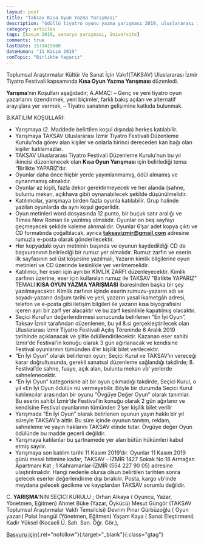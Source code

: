 ```yaml
---
layout: post
title: "Taksav Kısa Oyun Yazma Yarışması"
description: "ödüllü tiyatro oyunu yazma yarışması 2019, uluslararası izmir tiyatro festivali"
category: articles
tags: [kasım 2019, senaryo yarışması, üniversite]
comments: true
lastDate: 1573419600
dateHuman: "11 Kasım 2019"
comTopic: "Birlikte Yaparız"
---
```


Toplumsal Araştırmalar Kültür Ve Sanat İçin Vakıf(TAKSAV) Uluslararası İzmir Tiyatro Festivali kapsamında **Kısa Oyun Yazma Yarışması** düzenledi.

**Yarışma**’nın Koşulları aşağıdadır;
A.AMAÇ:
– Genç ve yeni tiyatro oyun yazarlarını özendirmek, yeni biçimler, farklı bakış açıları ve alternatif arayışlara yer vermek,
– Tiyatro sanatının gelişimine katkıda bulunmak.

B.KATILIM KOŞULLARI:
- Yarışmaya (2. Maddede belirtilen koşul dışında) herkes katılabilir.
- Yarışmaya TAKSAV Uluslararası İzmir Tiyatro Festivali Düzenleme Kurulu’nda görev alan kişiler ve onlarla birinci dereceden kan bağı olan kişiler katılamazlar.
- TAKSAV Uluslararası Tiyatro Festivali Düzenleme Kurulu’nun bu yıl ikincisi düzenlenecek olan **Kısa Oyun Yarışması** için belirlediği tema: “Birlikte YAPARIZ’dır.
- Oyunlar daha önce hiçbir yerde yayımlanmamış, ödül almamış ve oynanmamış olmalıdır.
- Oyunlar az kişili, fazla dekor gerektirmeyecek ve her alanda (sahne, buluntu mekan, açıkhava gibi) oynanabilecek şekilde düşünülmelidir.
- Katılımcılar, yarışmaya birden fazla oyunla katılabilir. Grup halinde yazılan oyunlarda da aynı koşul geçerlidir.
- Oyun metinleri word dosyasında 12 punto, bir buçuk satır aralığı ve Times New Roman ile yazılmış olmalıdır. Oyunlar on beş sayfayı geçmeyecek şekilde kaleme alınmalıdır. Oyunlar 6’şar adet kopya çıktı ve CD formatında çoğaltılacak, ayrıca **taksavizmir@gmail.com** adresine rumuzla e-posta olarak gönderilecektir.
- Her kopyadaki oyun metninin başında ve oyunun kaydedildiği CD de başvuranının belirlediği bir rumuz yer almalıdır. Rumuz zarfın ve eserin ilk sayfasının sol üst köşesine yazılmalı, Yazarın kimlik bilgilerine oyun metinleri ve CD üzerinde kesinlikle yer verilmemelidir.
- Katılımcı, her eseri için ayrı bir KİMLİK ZARFI düzenleyecektir. Kimlik zarfının üzerine, eser için kullanılan rumuz ile TAKSAV “Birlikte YAPARIZ” TEMALI **KISA OYUN YAZMA YARIŞMASI** ibaresinden başka bir şey yazılmayacaktır. Kimlik zarfının içinde eserin rumuzu-yazarın adı ve soyadı-yazarın doğum tarihi ve yeri, yazarın yasal ikametgâh adresi, telefon ve e-posta gibi iletişim bilgileri ile yazarın kısa biyografisini içeren ayrı bir zarf yer alacaktır ve bu zarf kesinlikle kapatılmış olacaktır.
- Seçici Kurul’un değerlendirmesi sonucunda belirlenen “En İyi Oyun”, Taksav İzmir tarafından düzenlenen, bu yıl 8.si gerçekleştirilecek olan Uluslararası İzmir Tiyatro Festivali Açılış Töreninde 6 Aralık 2019 tarihinde açıklanacak ve şiltle ödüllendirilecektir. Kazanan eser sahibi İzmir’de Festival’in konuğu olarak 3 gün ağırlanacak ve kendisine Festival oyunlarının tümünden 4’er kişilik bilet verilecektir.
- “En İyi Oyun” olarak belirlenen oyun; Seçici Kurul ve TAKSAV’ın vereceği karar doğrultusunda, gerekli sanatsal düzenleme sağlandığı takdirde; 8. Festival’de sahne, fuaye, açık alan, buluntu mekan vb’ yerlerde sahnelenecektir.
- “En İyi Oyun” kategorisine ait bir oyun çıkmadığı takdirde, Seçici Kurul, o yıl «En İyi Oyun ödülü» nü vermeyebilir. Böyle bir durumda Seçici Kurul katılımcılar arasından bir oyunu “Övgüye Değer Oyun” olarak tanımlar. Bu eserin sahibi İzmir’de Festival’in konuğu olarak 2 gün ağırlanır ve kendisine Festival oyunlarının tümünden 2’şer kişilik bilet verilir
- Yarışmada “En İyi Oyun” olarak belirlenen oyunun yayın hakkı bir yıl süreyle TAKSAV’a aittir. Bu süre içinde oyunun tanıtım, reklam, sahneleme ve yayın haklarını TAKSAV elinde tutar. Övgüye değer Oyun ödülünde bu madde geçerli değildir.
- Yarışmaya katılanlar bu şartnamede yer alan bütün hükümleri kabul etmiş sayılır.
- Yarışmaya son katılım tarihi 11 Kasım 2019’dır. Oyunlar 11 Kasım 2019 günü mesai bitimine kadar, TAKSAV – İZMİR 1427 Sokak No:18 Armağan Apartmanı Kat ; 1 Kahramanlar-İZMİR (554 227 90 05) adresine ulaştırılmalıdır. Hangi nedenle olursa olsun belirtilen tarihten sonra gelecek eserler değerlendirme dışı bırakılır. Posta, kargo vb’inde meydana gelecek gecikme ve kayıplardan TAKSAV sorumlu değildir.

C. **YARIŞMA**’NIN SEÇICI KURULU ;
Orhan Alkaya ( Oyuncu, Yazar, Yönetmen, Eğitmen)
Ahmet Büke (Yazar, Öykücü)
Mesut Güngör (TAKSAV Toplumsal Araştırmalar Vakfı Temsilcisi)
Devrim Pınar Gürbüzoğlu ( Oyun yazarı)
Polat İnangül (Yönetmen, Eğitmen)
Yaşam Kaya ( Sanat Eleştirmeni)
Kadir Yüksel (Kocaeli Ü. Sah. San. Öğr. Gör.),

[Başvuru için](http://www.izmirtiyatrofestivali.org/?p=1151&utm_source=edebiyatyarismalari.com&utm_medium=affiliate&utm_campaign=cpc){:rel="nofollow"}{:target="_blank"}{:class="gtag"}
